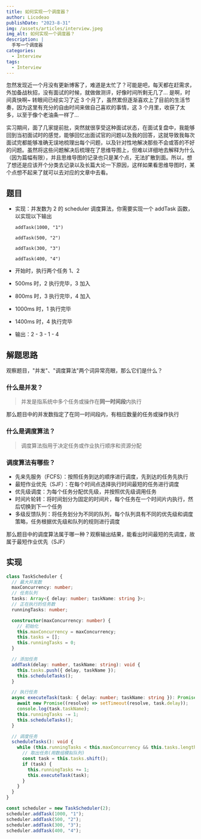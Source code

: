 ```yaml
---
title: 如何实现一个调度器？
author: Licodeao
publishDate: "2023-8-31"
img: /assets/articles/interview.jpeg
img_alt: 如何实现一个调度器？
description: |
  手写一个调度器
categories:
  - Interview
tags:
  - Interview
---
```


忽然发现近一个月没有更新博客了，难道是太忙了？可能是吧，每天都在赶需求，外加备战秋招，没有面试的时候，就做做测评，好像时间所剩无几了... 是啊，时间真快啊~ 转眼间已经实习了近 3 个月了，虽然累但逐渐喜欢上了目前的生活节奏，因为这里有充分的自由时间来做自己喜欢的事情，这 3 个月里，收获了太多，以至于像个老油条一样了...

实习期间，面了几家提前批，突然就很享受这种面试状态，在面试复盘中，我能够回到当初面试时的感觉，能够回忆出面试官的问题以及我的回答，这就导致我每次面试完都能够准确无误地梳理出每个问题，以及针对性地解决那些不会或答的不好的问题。虽然将这些问题解决后梳理在了思维导图上，但难以详细地去解释为什么（因为篇幅有限），并且思维导图的记录也只是某个点，无法扩散到面。所以，想了想还是应该开个分类去记录以及长篇大论一下原因，这样如果看思维导图时，某个点想不起来了就可以去对应的文章中去看。

## 题目

- 实现：并发数为 2 的 scheduler 调度算法，你需要实现一个 addTask 函数，以实现以下输出

  ```
  addTask(1000, "1")

  addTask(500, "2")

  addTask(300, "3")

  addTask(400, "4")
  ```

- 开始时，执行两个任务 1、2

- 500ms 时，2 执行完毕，3 加入

- 800ms 时，3 执行完毕，4 加入

- 1000ms 时，1 执行完毕

- 1400ms 时，4 执行完毕

- 输出：2 - 3 - 1 - 4

## 解题思路

观察题目，"并发"、"调度算法"两个词异常亮眼，那么它们是什么？

### 什么是并发？

> 并发是指系统中多个任务或操作在**同一时间段**内执行

那么题目中的并发数指定了在同一时间段内，有相应数量的任务或操作执行

### 什么是调度算法？

> 调度算法指用于决定任务或作业执行顺序和资源分配

### 调度算法有哪些？

- 先来先服务（FCFS）：按照任务到达的顺序进行调度，先到达的任务先执行
- 最短作业优先（SJF）：在每个时间点选择执行时间最短的任务进行调度
- 优先级调度：为每个任务分配优先级，并按照优先级调用任务
- 时间片轮转：将时间划分为固定的时间片，每个任务在一个时间片内执行，然后切换到下一个任务
- 多级反馈队列：将任务划分为不同的队列，每个队列具有不同的优先级和调度策略，任务根据优先级和队列的规则进行调度

那么题目中的调度算法属于哪一种？观察输出结果，能看出时间最短的先调度，故属于最短作业优先（SJF）

## 实现

```typescript
class TaskScheduler {
  // 最大并发数
  maxConcurrency: number;
  // 任务队列
  tasks: Array<{ delay: number; taskName: string }>;
  // 正在执行的任务数
  runningTasks: number;

  constructor(maxConcurrency: number) {
    // 初始化
    this.maxConcurrency = maxConcurrency;
    this.tasks = [];
    this.runningTasks = 0;
  }

  // 添加任务
  addTask(delay: number, taskName: string): void {
    this.tasks.push({ delay, taskName });
    this.scheduleTasks();
  }

  // 执行任务
  async executeTask(task: { delay: number; taskName: string }): Promise<void> {
    await new Promise((resolve) => setTimeout(resolve, task.delay));
    console.log(task.taskName);
    this.runningTasks -= 1;
    this.scheduleTasks();
  }

  // 调度任务
  scheduleTasks(): void {
    while (this.runningTasks < this.maxConcurrency && this.tasks.length > 0) {
      // 取出任务(用数组模拟队列)
      const task = this.tasks.shift();
      if (task) {
        this.runningTasks += 1;
        this.executeTask(task);
      }
    }
  }
}

const scheduler = new TaskScheduler(2);
scheduler.addTask(1000, "1");
scheduler.addTask(500, "2");
scheduler.addTask(300, "3");
scheduler.addTask(400, "4");
```
